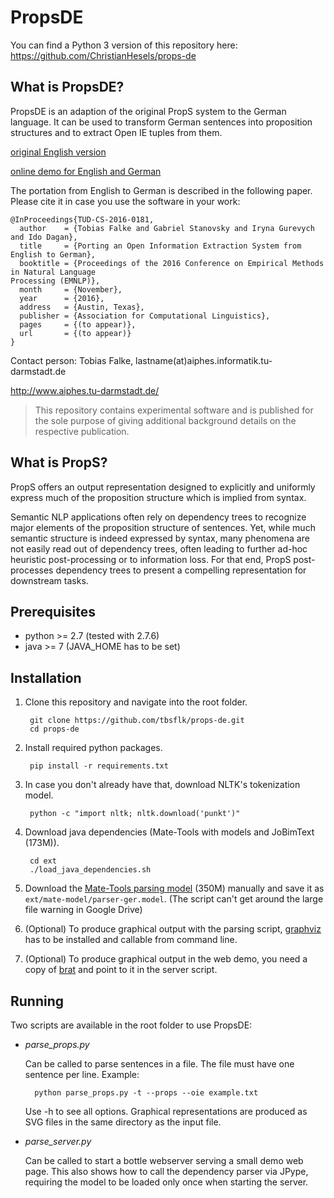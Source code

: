 
# PropsDE

You can find a Python 3 version of this repository here: https://github.com/ChristianHesels/props-de

What is PropsDE?
------------
PropsDE is an adaption of the original PropS system to the German language. 
It can be used to transform German sentences into proposition structures and to extract Open IE tuples from them.

[original English version](https://github.com/gabrielStanovsky/props) 

[online demo for English and German](http:/www.cs.biu.ac.il/~stanovg/props.html)  

The portation from English to German is described in the following paper. Please cite it in case you use the software in your work:

```
@InProceedings{TUD-CS-2016-0181,
  author    = {Tobias Falke and Gabriel Stanovsky and Iryna Gurevych and Ido Dagan},
  title     = {Porting an Open Information Extraction System from English to German},
  booktitle = {Proceedings of the 2016 Conference on Empirical Methods in Natural Language
Processing (EMNLP)},
  month     = {November},
  year      = {2016},
  address   = {Austin, Texas},
  publisher = {Association for Computational Linguistics},
  pages     = {(to appear)},
  url       = {(to appear)}
}
```

Contact person: Tobias Falke, lastname(at)aiphes.informatik.tu-darmstadt.de

http://www.aiphes.tu-darmstadt.de/

> This repository contains experimental software and is published for the sole purpose of giving additional background details on the respective publication. 

What is PropS?
------------
PropS offers an output representation designed to explicitly and uniformly express much of the proposition structure which is implied from syntax.

Semantic NLP applications often rely on dependency trees to recognize major elements of the proposition structure of sentences. 
Yet, while much semantic structure is indeed expressed by syntax, many phenomena are not easily read out of dependency trees, often leading to further ad-hoc heuristic post-processing or to information loss. 
For that end, PropS post-processes dependency trees to present a compelling representation for downstream tasks.


Prerequisites
-------------

* python >= 2.7 (tested with 2.7.6)
* java >= 7 (JAVA_HOME has to be set)

Installation
------------

1. Clone this repository and navigate into the root folder.

        git clone https://github.com/tbsflk/props-de.git 
		cd props-de

2. Install required python packages.

		pip install -r requirements.txt
		
3. In case you don't already have that, download NLTK's tokenization model.

		python -c "import nltk; nltk.download('punkt')"
		
4. Download java dependencies (Mate-Tools with models and JoBimText (173M)).

		cd ext
		./load_java_dependencies.sh
		
5. Download the [Mate-Tools parsing model](https://docs.google.com/uc?export=download&id=0B-qbj-8rtoUMLUg5NGpBVW9JNkE) (350M) manually and save it as `ext/mate-model/parser-ger.model`. (The script can't get around the large file warning in Google Drive)
		
6. (Optional) To produce graphical output with the parsing script, [graphviz](http://www.graphviz.org/) has to be installed and callable from command line.

7. (Optional) To produce graphical output in the web demo, you need a copy of [brat](http://brat.nlplab.org/) and point to it in the server script.



Running
-------------

Two scripts are available in the root folder to use PropsDE:

- *parse_props.py*

    Can be called to parse sentences in a file. The file must have one sentence per line. Example:
	
		python parse_props.py -t --props --oie example.txt
		
	Use -h to see all options. Graphical representations are produced as SVG files in the same directory as the input file.

- *parse_server.py*

	Can be called to start a bottle webserver serving a small demo web page. This also shows how to call the dependency parser via JPype, requiring the model to be loaded only once when starting the server.


